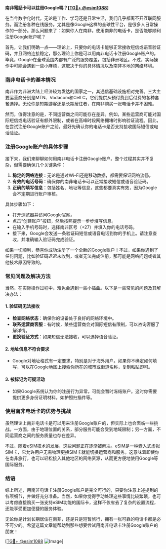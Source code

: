**南非電話卡可以註冊Google嗎？[[TG💪+ @esim1088](https://t.me/s/esim1088)]**

在当今数字化时代，无论是工作、学习还是日常生活，我们几乎都离不开互联网服务。而注册各种在线服务，尤其是像Google这样的全球性平台，是很多人日常操作的一部分。那么问题来了：如果你人在南非，使用南非的电话卡，是否能够顺利注册Google账户呢？

首先，让我们明确一点——理论上，只要你的电话卡能够正常接收短信或语音验证码，并且网络连接稳定，那么理论上你是可以用南非电话卡注册Google账户的。毕竟，Google在全球范围内都有广泛的服务覆盖，包括非洲地区。不过，实际操作中可能会遇到一些小麻烦，这取决于你的具体情况以及南非本地的网络环境。

### 南非电话卡的基本情况

南非作为非洲大陆上经济较为发达的国家之一，其通信基础设施相对完善。三大主要运营商分别是MTN、Vodacom和Cell C，它们提供从预付费到后付费的各种套餐选择。无论你是短期游客还是长期居住者，在南非购买一张电话卡并不困难。

然而，值得注意的是，不同运营商之间可能存在差异。例如，某些运营商可能对国际短信或电话验证有额外限制，或者在高峰时段网络拥堵时影响验证流程。因此，在尝试注册Google账户之前，最好先确认你的电话卡是否支持接收国际短信或电话验证。

### 注册Google账户的具体步骤

接下来，我们来聊聊如何用南非电话卡注册Google账户。整个过程其实并不复杂，但需要确保几个关键条件：

1. **稳定的网络连接**：无论是通过Wi-Fi还是移动数据，都需要保证网络流畅。
2. **有效的电话号码**：确保你的南非电话卡可以正常接收短信或语音验证码。
3. **正确的填写信息**：包括姓名、地址等信息，这些都要真实有效，因为Google会不定期进行账户审核。

具体步骤如下：
- 打开浏览器并访问Google官网。
- 点击“创建账户”按钮，然后按照提示一步步填写信息。
- 在输入手机号码时，选择南非区号（+27）并填入你的电话号码。
- 接下来，Google会发送一条验证码短信或语音电话到你的手机上。请注意查收，并准确输入验证码完成验证。

如果一切顺利，恭喜你成功注册了一个全新的Google账户！不过，如果你遇到了任何问题，比如验证码迟迟未收到，或者无法完成注册，那可能是网络问题或者其他技术原因导致的。

### 常见问题及解决方法

当然，在实际操作过程中，难免会遇到一些小插曲。以下是一些常见的问题及其解决办法：

#### 1. 验证码无法接收
- **检查网络状态**：确保你的设备处于良好的网络环境中。
- **联系运营商客服**：有时候，某些运营商会对国际短信有限制，可以咨询客服了解详情。
- **更换验证方式**：如果短信无法接收，可以选择语音验证。

#### 2. 地址信息不符合要求
- Google对地址格式有一定要求，特别是对于海外用户。如果你不确定如何填写，可以在Google地图上搜索你所在的城市或街道名称，复制粘贴即可。

#### 3. 被标记为可疑活动
- 如果Google系统认为你的注册行为异常，可能会暂时冻结账户。这时你需要提供更多身份证明材料，如护照扫描件等。

### 使用南非电话卡的优势与挑战

虽然理论上南非电话卡是可以用来注册Google账户的，但实际上也会面临一些挑战。一方面，由于地理位置的关系，部分服务可能会受到地域限制；另一方面，不同运营商之间的服务质量也存在差异。

不过，随着eSIM技术的发展，这些问题正在逐渐被解决。eSIM是一种嵌入式虚拟SIM卡，它允许用户无需物理更换SIM卡就能切换运营商和服务。这意味着即使你在南非旅行，也可以轻松接入其他地区的网络资源，从而更方便地使用Google等国际服务。

### 结语

综上所述，用南非电话卡注册Google账户是完全可行的，只要你注意上述提到的各项细节，并做好充分准备。当然，如果你觉得手动处理这些事情比较繁琐，也可以考虑直接购买一张支持eSIM功能的国际卡，这样不仅省去了复杂的设置流程，还能享受更加便捷的服务体验。

无论你是计划长期居住在南非，还是只是短暂旅行，拥有一张可靠的电话卡都是必不可少的。希望这篇文章能帮助到那些想要尝试用南非电话卡注册Google账户的朋友！

[[TG💪+ @esim1088](https://t.me/s/esim1088) ![Image](https://i.postimg.cc/4NQfJmqS/Snipaste-2025-05-13-00-14-12.png)]